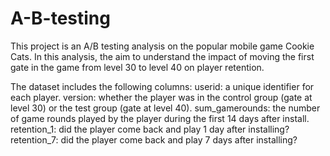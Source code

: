 # A-B-testing
This project is an A/B testing analysis on the popular mobile game Cookie Cats. In this analysis, the aim to understand the impact of moving the first gate in the game from level 30 to level 40 on player retention.

The dataset includes the following columns:
userid: a unique identifier for each player.
version: whether the player was in the control group (gate at level 30) or the test group (gate at level 40).
sum_gamerounds: the number of game rounds played by the player during the first 14 days after install.
retention_1: did the player come back and play 1 day after installing?
retention_7: did the player come back and play 7 days after installing?
